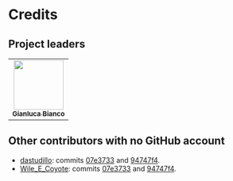 # Credits

## Project leaders

<!-- ALL-CONTRIBUTORS-LIST:START - Do not remove or modify this section -->
<!-- prettier-ignore-start -->
<!-- markdownlint-disable -->
<table>
  <tr>
    <td align="center"><a href="https://justwhit3.github.io/"><img src="https://avatars.githubusercontent.com/u/48323961?v=4" width="100px;" alt=""/><br /><sub><b>Gianluca Bianco</b></sub></a></td>
  </tr>
</table>

<!-- markdownlint-restore -->
<!-- prettier-ignore-end -->

<!-- ALL-CONTRIBUTORS-LIST:END -->

## Other contributors with no GitHub account

- [dastudillo](https://root-forum.cern.ch/u/dastudillo/summary): commits [07e3733](https://github.com/JustWhit3/root-framework-installer/commit/07e3733fa7e372f48e34dfdf277abd9b78e12128) and [94747f4](https://github.com/JustWhit3/root-framework-installer/commit/07e3733fa7e372f48e34dfdf277abd9b78e12128).
- [Wile_E_Coyote](https://root-forum.cern.ch/u/Wile_E_Coyote/profile-hidden): commits [07e3733](https://github.com/JustWhit3/root-framework-installer/commit/07e3733fa7e372f48e34dfdf277abd9b78e12128) and [94747f4](https://github.com/JustWhit3/root-framework-installer/commit/07e3733fa7e372f48e34dfdf277abd9b78e12128).
